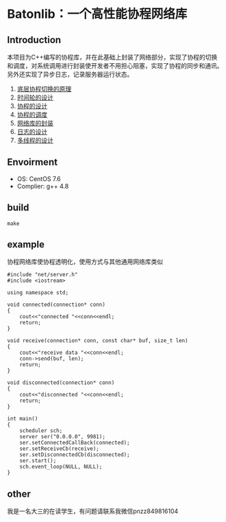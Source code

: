 # Batonlib：一个高性能协程网络库

## Introduction

本项目为C++编写的协程库，并在此基础上封装了网络部分，实现了协程的切换和调度，对系统调用进行封装使开发者不用担心阻塞，实现了协程的同步和通讯。另外还实现了异步日志，记录服务器运行状态。



1. [底层协程切换的原理](https://github.com/CJLUzjj/Batonlib/blob/master/底层协程切换的原理.md)
2. [时间轮的设计](https://github.com/CJLUzjj/Batonlib/blob/master/时间轮的设计.md)
3. [协程的设计](https://github.com/CJLUzjj/Batonlib/blob/master/协程的设计.md)
4. [协程的调度](https://github.com/CJLUzjj/Batonlib/blob/master/协程的调度.md)
5. [网络库的封装](https://github.com/CJLUzjj/Batonlib/blob/master/网络库的封装.md)
6. [日志的设计](https://github.com/CJLUzjj/Batonlib/blob/master/日志的设计.md)
7. [多线程的设计]()

## Envoirment

* OS: CentOS 7.6
* Complier: g++ 4.8

## build

```
make
```

## example
协程网络库使协程透明化，使用方式与其他通用网络库类似

```
#include "net/server.h"
#include <iostream>

using namespace std;

void connected(connection* conn)
{
    cout<<"connected "<<conn<<endl;
    return;
}

void receive(connection* conn, const char* buf, size_t len)
{
    cout<<"receive data "<<conn<<endl;
    conn->send(buf, len);
    return;
}

void disconnected(connection* conn)
{
    cout<<"disconnected "<<conn<<endl;
    return;
}

int main()
{
    scheduler sch;
    server ser("0.0.0.0", 9981);
    ser.setConnectedCallBack(connected);
    ser.setReceiveCb(receive);
    ser.setDisconnectedCb(disconnected);
    ser.start();
    sch.event_loop(NULL, NULL);
}
```

## other

我是一名大三的在读学生，有问题请联系我微信pnzz849816104
